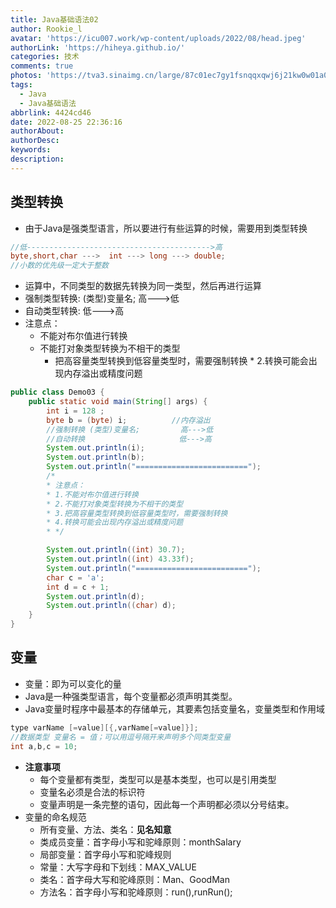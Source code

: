 ```yaml
---
title: Java基础语法02
author: Rookie_l
avatar: 'https://icu007.work/wp-content/uploads/2022/08/head.jpeg'
authorLink: 'https://hiheya.github.io/'
categories: 技术
comments: true
photos: 'https://tva3.sinaimg.cn/large/87c01ec7gy1fsnqqxqwj6j21kw0w01a0.jpg'
tags:
  - Java
  - Java基础语法
abbrlink: 4424cd46
date: 2022-08-25 22:36:16
authorAbout:
authorDesc:
keywords:
description:
---
```


## 类型转换

- 由于Java是强类型语言，所以要进行有些运算的时候，需要用到类型转换

```java
//低----------------------------------------->高
byte,short,char --->  int ---> long ---> double;
//小数的优先级一定大于整数

```



- 运算中，不同类型的数据先转换为同一类型，然后再进行运算
- 强制类型转换:              (类型)变量名;         高--->低
- 自动类型转换:                                              低--->高
- 注意点：
  * 不能对布尔值进行转换
  * 不能打对象类型转换为不相干的类型
    * 把高容量类型转换到低容量类型时，需要强制转换
          * 2.转换可能会出现内存溢出或精度问题

```java
public class Demo03 {
    public static void main(String[] args) {
        int i = 128 ;
        byte b = (byte) i;          //内存溢出
        //强制转换 (类型)变量名;         高--->低
        //自动转换                     低--->高
        System.out.println(i);
        System.out.println(b);
        System.out.println("=========================");
        /*
        * 注意点：
        * 1.不能对布尔值进行转换
        * 2.不能打对象类型转换为不相干的类型
        * 3.把高容量类型转换到低容量类型时，需要强制转换
        * 4.转换可能会出现内存溢出或精度问题
        * */

        System.out.println((int) 30.7);
        System.out.println((int) 43.33f);
        System.out.println("=========================");
        char c = 'a';
        int d = c + 1;
        System.out.println(d);
        System.out.println((char) d);
    }
}

```

## 变量

- 变量：即为可以变化的量
- Java是一种强类型语言，每个变量都必须声明其类型。
- Java变量时程序中最基本的存储单元，其要素包括变量名，变量类型和作用域

```java
type varName [=value][{,varName[=value]}];
//数据类型 变量名 = 值；可以用逗号隔开来声明多个同类型变量
int a,b,c = 10;
```

- **注意事项**
  - 每个变量都有类型，类型可以是基本类型，也可以是引用类型
  - 变量名必须是合法的标识符
  - 变量声明是一条完整的语句，因此每一个声明都必须以分号结束。
- 变量的命名规范
  - 所有变量、方法、类名：**见名知意**
  - 类成员变量：首字母小写和驼峰原则：monthSalary
  - 局部变量：首字母小写和驼峰规则
  - 常量：大写字母和下划线：MAX_VALUE
  - 类名：首字母大写和驼峰原则：Man、GoodMan
  - 方法名：首字母小写和驼峰原则：run(),runRun();

